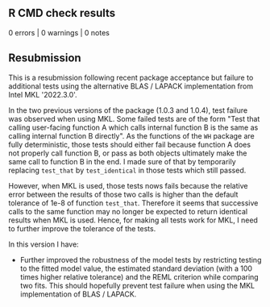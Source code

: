 ## R CMD check results

0 errors | 0 warnings | 0 notes

## Resubmission

This is a resubmission following recent package acceptance but failure to additional tests using the alternative BLAS / LAPACK implementation from Intel MKL '2022.3.0'.

In the two previous versions of the package (1.0.3 and 1.0.4), test failure was observed when using MKL. Some failed tests are of the form "Test that calling user-facing function A which calls internal function B is the same as calling internal function B directly". As the functions of the `WH` package are fully deterministic, those tests should either fail because function A does not properly call function B, or pass as both objects ultimately make the same call to function B in the end. I made sure of that by temporarily replacing `test_that` by `test_identical` in those tests which still passed.

However, when MKL is used, those tests nows fails because the relative error between the results of those two calls is higher than the default tolerance of 1e-8 of function `test_that`. Therefore it seems that successive calls to the same function may no longer be expected to return identical results when MKL is used. Hence, for making all tests work for MKL, I need to further improve the tolerance of the tests.

In this version I have:

* Further improved the robustness of the model tests by restricting testing to the fitted model value, the estimated standard deviation (with a 100 times higher relative tolerance) and the REML criterion while comparing two fits. This should hopefully prevent test failure when using the MKL implementation of BLAS / LAPACK.
